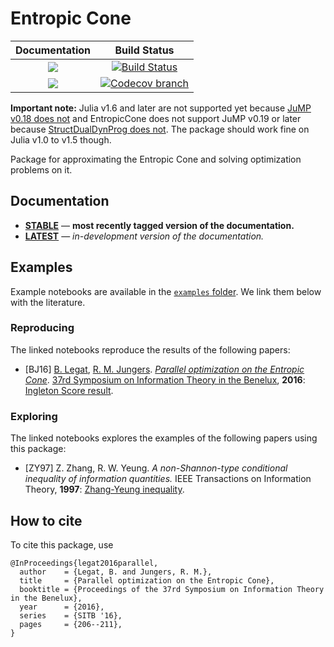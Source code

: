 # Entropic Cone

| **Documentation** | **Build Status** |
|:-----------------:|:----------------:|
| [![][docs-stable-img]][docs-stable-url] | [![Build Status][build-img]][build-url] |
| [![][docs-dev-img]][docs-dev-url]       | [![Codecov branch][codecov-img]][codecov-url] |

**Important note:** Julia v1.6 and later are not supported yet because [JuMP v0.18 does not](https://github.com/jump-dev/JuMP.jl/issues/2438)
and EntropicCone does not support JuMP v0.19 or later because [StructDualDynProg does not](https://github.com/JuliaStochOpt/StructDualDynProg.jl/pull/26).
The package should work fine on Julia v1.0 to v1.5 though.

Package for approximating the Entropic Cone and solving optimization problems on it.

## Documentation

- [**STABLE**][docs-stable-url] &mdash; **most recently tagged version of the documentation.**
- [**LATEST**][docs-dev-url] &mdash; *in-development version of the documentation.*

## Examples

Example notebooks are available in the [`examples` folder](https://github.com/blegat/EntropicCone.jl/tree/master/examples).
We link them below with the literature.

### Reproducing

The linked notebooks reproduce the results of the following papers:

* [BJ16] [B. Legat](https://perso.uclouvain.be/benoit.legat), [R. M. Jungers](https://perso.uclouvain.be/raphael.jungers/content/home).
[*Parallel optimization on the Entropic Cone*](http://sites.uclouvain.be/sitb2016/Proceedings_SITB2016_preliminary.pdf).
[37rd Symposium on Information Theory in the Benelux](http://sites.uclouvain.be/sitb2016), **2016**:
[Ingleton Score result](https://github.com/blegat/EntropicCone.jl/blob/master/examples/Parallel%20optimization%20on%20the%20Entropic%20Cone.ipynb).

### Exploring

The linked notebooks explores the examples of the following papers using this
package:

* [ZY97] Z. Zhang, R. W. Yeung.
*A non-Shannon-type conditional inequality of information quantities.*
IEEE Transactions on Information Theory, **1997**:
[Zhang-Yeung inequality](https://github.com/blegat/EntropicCone.jl/blob/master/examples/Zhang-Yeung_inequality.ipynb).

## How to cite

To cite this package, use
```
@InProceedings{legat2016parallel,
  author    = {Legat, B. and Jungers, R. M.},
  title     = {Parallel optimization on the Entropic Cone},
  booktitle = {Proceedings of the 37rd Symposium on Information Theory in the Benelux},
  year      = {2016},
  series    = {SITB '16},
  pages     = {206--211},
}
```

[docs-stable-img]: https://img.shields.io/badge/docs-stable-blue.svg
[docs-dev-img]: https://img.shields.io/badge/docs-dev-blue.svg
[docs-stable-url]: https://blegat.github.io/EntropicCone.jl/stable
[docs-dev-url]: https://blegat.github.io/EntropicCone.jl/dev

[build-img]: https://travis-ci.org/blegat/EntropicCone.jl.svg?branch=master
[build-url]: https://travis-ci.org/blegat/EntropicCone.jl
[codecov-img]: http://codecov.io/github/blegat/EntropicCone.jl/coverage.svg?branch=master
[codecov-url]: http://codecov.io/github/blegat/EntropicCone.jl?branch=master
